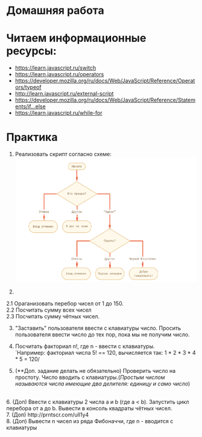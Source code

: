 ﻿# Домашняя работа

# Читаем информационные ресурсы:
 * https://learn.javascript.ru/switch
 * https://learn.javascript.ru/operators
 * https://developer.mozilla.org/ru/docs/Web/JavaScript/Reference/Operators/typeof
 * http://learn.javascript.ru/external-script
 * https://developer.mozilla.org/ru/docs/Web/JavaScript/Reference/Statements/if...else
 * https://learn.javascript.ru/while-for

# Практика

 1. Реализовать скрипт согласно схеме:
   <br /> ![Блок-схема](schema.png)

2. 
  2.1 Ораганизовать перебор чисел от 1 до 150.<br/>
  2.2 Посчитать сумму всех чисел <br/>
  2.3 Посчитать сумму чётных чисел.

3. "Заставить" пользователя ввести с клавиатуры число. Просить пользователя ввести число до тех пор, пока мы не получим число.

4. Посчитать факториал n!, где n - ввести с клавиатуры.<br />
`Например: факториал числа 5! == 120, вычисляется так: 1 * 2 * 3 * 4 * 5 = 120/

5. (**Доп. задание делать не обязательно) Проверить число на простоту. Число вводить с клавиатуры.(<em>Простым числом называются числа имеющие два делителя: единицу и само число</em>)
<br />
6. (Доп) Ввести с клавиатуры 2 числа a и b (где a < b). Запустить цикл перебора от a до b.
    Вывести в консоль квадраты чётных чисел.
    <br />
7. (Доп) http://prntscr.com/ull1y4
    <br />
8. (Доп) Вывести n чисел из ряда Фибоначчи, где n - вводится с клавиатуры
